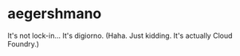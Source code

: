 # aegershmano
It's not lock-in... It's digiorno. (Haha. Just kidding. It's actually Cloud Foundry.)
